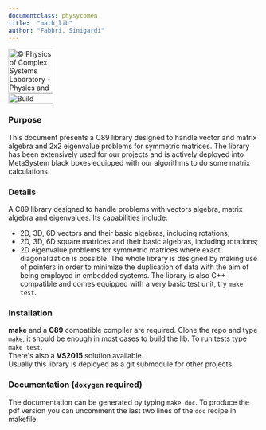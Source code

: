 ```yaml
---
documentclass: physycomen
title:  "math_lib"
author: "Fabbri, Sinigardi"
---
```


<a href="http://www.physycom.unibo.it"> 
<div class="image">
<img src="https://cdn.rawgit.com/physycom/templates/697b327d/logo_unibo.png" width="90" height="90" alt="© Physics of Complex Systems Laboratory - Physics and Astronomy Department - University of Bologna"> 
</div>
</a>
<a href="https://travis-ci.com/physycom/math_lib"> 
<div class="image">
<img src="https://travis-ci.com/physycom/math_lib.svg?token=ujjUseBa9hYbKckXBkxJ&branch=master" width="90" height="20" alt="Build Status"> 
</div>
</a>

### Purpose
This document presents a C89 library designed to handle vector and matrix algebra and 2x2 eigenvalue problems for symmetric matrices.
The library has been extensively used for our projects and is actively deployed into MetaSystem black boxes equipped with our algorithms to do some matrix calculations.

### Details
A C89 library designed to handle problems with vectors algebra, matrix algebra and eigenvalues. Its capabilities include:
- 2D, 3D, 6D vectors and their basic algebras, including rotations;
- 2D, 3D, 6D square matrices and their basic algebras, including rotations;
- 2D eigenvalue problems for symmetric matrices where exact diagonalization is possible.
The whole library is designed by making use of pointers in order to minimize the duplication of data with the aim of being employed in embedded systems. 
The library is also C++ compatible and comes equipped with a very basic test unit, try `make test`.

### Installation
**make** and a **C89** compatible compiler are required. Clone the repo and type ``make``, it should be enough in most cases to build the lib. To run tests type ``make test``.   
There's also a **VS2015** solution available.   
Usually this library is deployed as a git submodule for other projects.

### Documentation (``doxygen`` required)
The documentation can be generated by typing ``make doc``. To produce the pdf version you can uncomment the last two lines of the ``doc`` recipe in makefile.
